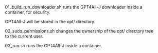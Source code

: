 
01_build_run_downloader.sh runs the GPT4All-J downloader inside a container, for security.

GPT4All-J will be stored in the opt/ directory.

02_sudo_permissions.sh changes the ownership of the opt/ directory tree to the current user.

03_run.sh runs the GPT4All-J inside a container.
